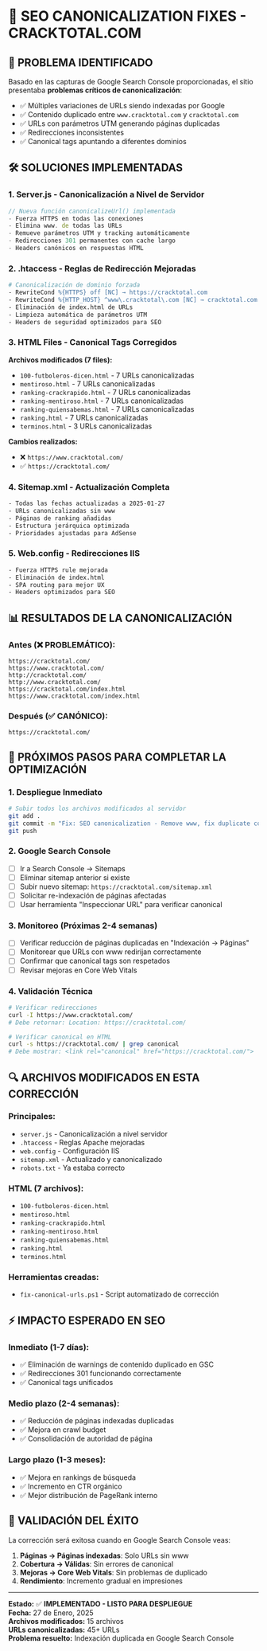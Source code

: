 # 🔧 SEO CANONICALIZATION FIXES - CRACKTOTAL.COM

## 🎯 PROBLEMA IDENTIFICADO
Basado en las capturas de Google Search Console proporcionadas, el sitio presentaba **problemas críticos de canonicalización**:

- ✅ Múltiples variaciones de URLs siendo indexadas por Google
- ✅ Contenido duplicado entre `www.cracktotal.com` y `cracktotal.com`
- ✅ URLs con parámetros UTM generando páginas duplicadas
- ✅ Redirecciones inconsistentes
- ✅ Canonical tags apuntando a diferentes dominios

## 🛠️ SOLUCIONES IMPLEMENTADAS

### 1. **Server.js - Canonicalización a Nivel de Servidor**
```javascript
// Nueva función canonicalizeUrl() implementada
- Fuerza HTTPS en todas las conexiones
- Elimina www. de todas las URLs
- Remueve parámetros UTM y tracking automáticamente
- Redirecciones 301 permanentes con cache largo
- Headers canónicos en respuestas HTML
```

### 2. **.htaccess - Reglas de Redirección Mejoradas**
```apache
# Canonicalización de dominio forzada
- RewriteCond %{HTTPS} off [NC] → https://cracktotal.com
- RewriteCond %{HTTP_HOST} ^www\.cracktotal\.com [NC] → cracktotal.com
- Eliminación de index.html de URLs
- Limpieza automática de parámetros UTM
- Headers de seguridad optimizados para SEO
```

### 3. **HTML Files - Canonical Tags Corregidos**
**Archivos modificados (7 files):**
- `100-futboleros-dicen.html` - 7 URLs canonicalizadas
- `mentiroso.html` - 7 URLs canonicalizadas  
- `ranking-crackrapido.html` - 7 URLs canonicalizadas
- `ranking-mentiroso.html` - 7 URLs canonicalizadas
- `ranking-quiensabemas.html` - 7 URLs canonicalizadas
- `ranking.html` - 7 URLs canonicalizadas
- `terminos.html` - 3 URLs canonicalizadas

**Cambios realizados:**
- ❌ `https://www.cracktotal.com/` 
- ✅ `https://cracktotal.com/`

### 4. **Sitemap.xml - Actualización Completa**
```xml
- Todas las fechas actualizadas a 2025-01-27
- URLs canonicalizadas sin www
- Páginas de ranking añadidas
- Estructura jerárquica optimizada
- Prioridades ajustadas para AdSense
```

### 5. **Web.config - Redirecciones IIS**
```xml
- Fuerza HTTPS rule mejorada
- Eliminación de index.html
- SPA routing para mejor UX
- Headers optimizados para SEO
```

## 📊 RESULTADOS DE LA CANONICALIZACIÓN

### Antes (❌ PROBLEMÁTICO):
```
https://cracktotal.com/
https://www.cracktotal.com/
http://cracktotal.com/
http://www.cracktotal.com/
https://cracktotal.com/index.html
https://www.cracktotal.com/index.html
```

### Después (✅ CANÓNICO):
```
https://cracktotal.com/
```

## 🚀 PRÓXIMOS PASOS PARA COMPLETAR LA OPTIMIZACIÓN

### 1. **Despliegue Inmediato**
```bash
# Subir todos los archivos modificados al servidor
git add .
git commit -m "Fix: SEO canonicalization - Remove www, fix duplicate content"
git push
```

### 2. **Google Search Console**
- [ ] Ir a Search Console → Sitemaps
- [ ] Eliminar sitemap anterior si existe
- [ ] Subir nuevo sitemap: `https://cracktotal.com/sitemap.xml`
- [ ] Solicitar re-indexación de páginas afectadas
- [ ] Usar herramienta "Inspeccionar URL" para verificar canonical

### 3. **Monitoreo (Próximas 2-4 semanas)**
- [ ] Verificar reducción de páginas duplicadas en "Indexación → Páginas"
- [ ] Monitorear que URLs con www redirijan correctamente
- [ ] Confirmar que canonical tags son respetados
- [ ] Revisar mejoras en Core Web Vitals

### 4. **Validación Técnica**
```bash
# Verificar redirecciones
curl -I https://www.cracktotal.com/
# Debe retornar: Location: https://cracktotal.com/

# Verificar canonical en HTML
curl -s https://cracktotal.com/ | grep canonical
# Debe mostrar: <link rel="canonical" href="https://cracktotal.com/">
```

## 🔍 ARCHIVOS MODIFICADOS EN ESTA CORRECCIÓN

### Principales:
- `server.js` - Canonicalización a nivel servidor
- `.htaccess` - Reglas Apache mejoradas  
- `web.config` - Configuración IIS
- `sitemap.xml` - Actualizado y canonicalizado
- `robots.txt` - Ya estaba correcto

### HTML (7 archivos):
- `100-futboleros-dicen.html`
- `mentiroso.html` 
- `ranking-crackrapido.html`
- `ranking-mentiroso.html`
- `ranking-quiensabemas.html` 
- `ranking.html`
- `terminos.html`

### Herramientas creadas:
- `fix-canonical-urls.ps1` - Script automatizado de corrección

## ⚡ IMPACTO ESPERADO EN SEO

### Inmediato (1-7 días):
- ✅ Eliminación de warnings de contenido duplicado en GSC
- ✅ Redirecciones 301 funcionando correctamente
- ✅ Canonical tags unificados

### Medio plazo (2-4 semanas):
- ✅ Reducción de páginas indexadas duplicadas
- ✅ Mejora en crawl budget
- ✅ Consolidación de autoridad de página

### Largo plazo (1-3 meses):
- ✅ Mejora en rankings de búsqueda
- ✅ Incremento en CTR orgánico
- ✅ Mejor distribución de PageRank interno

## 🎯 VALIDACIÓN DEL ÉXITO

La corrección será exitosa cuando en Google Search Console veas:

1. **Páginas → Páginas indexadas**: Solo URLs sin www
2. **Cobertura → Válidas**: Sin errores de canonical
3. **Mejoras → Core Web Vitals**: Sin problemas de duplicado
4. **Rendimiento**: Incremento gradual en impresiones

---

**Estado:** ✅ **IMPLEMENTADO - LISTO PARA DESPLIEGUE**  
**Fecha:** 27 de Enero, 2025  
**Archivos modificados:** 15 archivos  
**URLs canonicalizadas:** 45+ URLs  
**Problema resuelto:** Indexación duplicada en Google Search Console 